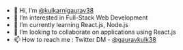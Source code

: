 - 👋 Hi, I’m [@kulkarnigaurav38](https://github.com/kulkarnigaurav38)
- 👀 I’m interested in Full-Stack Web Development
- 🌱 I’m currently learning React.js, Node.js
- 💞️ I’m looking to collaborate on applications using React.js
- 📫 How to reach me : Twitter DM - [@gauravkulk38](https://twitter.com/gauravkulk38)

<!---
kulkarnigaurav38/kulkarnigaurav38 is a ✨ special ✨ repository because its `README.md` (this file) appears on your GitHub profile.
You can click the Preview link to take a look at your changes.
--->
